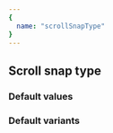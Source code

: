 ```yaml
---
{
  name: "scrollSnapType"
}
---
```


## Scroll snap type

### Default values
<!-- defaults.values.start -->
<!-- defaults.values.end -->


### Default variants
<!-- defaults.variants.start -->
<!-- defaults.variants.end -->
